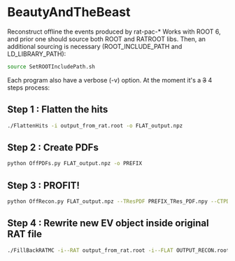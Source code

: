 # BeautyAndTheBeast

Reconstruct offline the events produced by rat-pac-*
Works with ROOT 6, and prior one should source both ROOT and RATROOT libs.
Then, an additional sourcing is necessary (ROOT_INCLUDE_PATH and LD_LIBRARY_PATH):
```bash
source SetROOTIncludePath.sh
```

Each program also have a verbose (-v) option. 
At the moment it's a ~~3~~ 4 steps process:

## Step 1 : Flatten the hits
```bash
./FlattenHits -i output_from_rat.root -o FLAT_output.npz
```

## Step 2 : Create PDFs
```bash
python OffPDFs.py FLAT_output.npz -o PREFIX
```

## Step 3 : PROFIT!
```bash
python OffRecon.py FLAT_output.npz --TResPDF PREFIX_TRes_PDF.npy --CTPDF PREFIX_CTheta_PDF.npy -r PREFIX_RIndex_PDF.npy -o OUTPUT
```

## Step 4 : Rewrite new EV object inside original RAT file
```bash
./FillBackRATMC -i--RAT output_from_rat.root -i--FLAT OUTPUT_RECON.root
```
